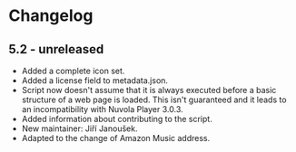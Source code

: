 Changelog
=========

5.2 - unreleased
--------------------

  * Added a complete icon set.
  * Added a license field to metadata.json.
  * Script now doesn't assume that it is always executed before a basic structure of a web page is
    loaded. This isn't guaranteed and it leads to an incompatibility with Nuvola Player 3.0.3.
  * Added information about contributing to the script.
  * New maintainer: Jiří Janoušek.
  * Adapted to the change of Amazon Music address.
